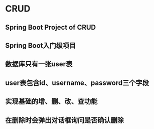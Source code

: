 # CRUD
## Spring Boot Project of CRUD
## Spring Boot入门级项目
## 数据库只有一张user表
## user表包含id、username、password三个字段
## 实现基础的增、删、改、查功能
## 在删除时会弹出对话框询问是否确认删除
